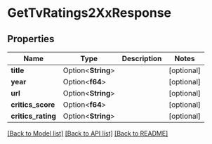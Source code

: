 # GetTvRatings2XxResponse

## Properties

Name | Type | Description | Notes
------------ | ------------- | ------------- | -------------
**title** | Option<**String**> |  | [optional]
**year** | Option<**f64**> |  | [optional]
**url** | Option<**String**> |  | [optional]
**critics_score** | Option<**f64**> |  | [optional]
**critics_rating** | Option<**String**> |  | [optional]

[[Back to Model list]](../README.md#documentation-for-models) [[Back to API list]](../README.md#documentation-for-api-endpoints) [[Back to README]](../README.md)


